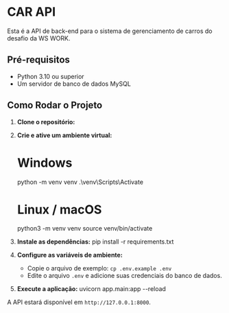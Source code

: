 # CAR API

Esta é a API de back-end para o sistema de gerenciamento de carros do desafio da WS WORK.

## Pré-requisitos

- Python 3.10 ou superior
- Um servidor de banco de dados MySQL

## Como Rodar o Projeto

1.  **Clone o repositório:**

2.  **Crie e ative um ambiente virtual:**

    # Windows
    python -m venv venv
    .\venv\Scripts\Activate

    # Linux / macOS
    python3 -m venv venv
    source venv/bin/activate


3.  **Instale as dependências:**
    pip install -r requirements.txt

4.  **Configure as variáveis de ambiente:**
    - Copie o arquivo de exemplo: `cp .env.example .env`
    - Edite o arquivo `.env` e adicione suas credenciais do banco de dados.

5.  **Execute a aplicação:**
    uvicorn app.main:app --reload

A API estará disponível em `http://127.0.0.1:8000`.

